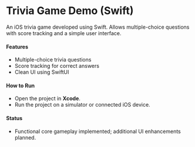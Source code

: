 # Trivia Game Demo (Swift)

An iOS trivia game developed using Swift. Allows multiple-choice questions with score tracking and a simple user interface.

#### Features
- Multiple-choice trivia questions
- Score tracking for correct answers
- Clean UI using SwiftUI

#### How to Run
- Open the project in **Xcode**.
- Run the project on a simulator or connected iOS device.

#### Status
- Functional core gameplay implemented; additional UI enhancements planned.

